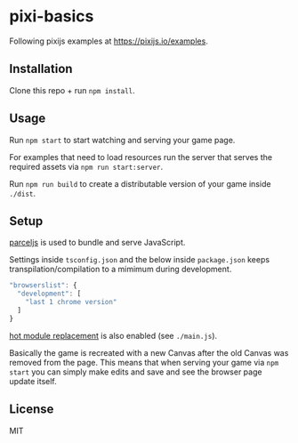 # pixi-basics

Following pixijs examples at https://pixijs.io/examples.

## Installation

Clone this repo + run `npm install`.

## Usage

Run `npm start` to start watching and serving your game page.

For examples that need to load resources run the server that serves the required assets via
`npm run start:server`.

Run `npm run build` to create a distributable version of your game inside `./dist`.

## Setup

[parceljs](https://parceljs.org/) is used to bundle and serve JavaScript.

Settings inside `tsconfig.json` and the below inside `package.json` keeps
transpilation/compilation to a mimimum during development.

```js
"browserslist": {
  "development": [
    "last 1 chrome version"
  ]
}
```

[hot module replacement](https://parceljs.org/hmr.html) is also enabled (see `./main.js`).

Basically the game is recreated with a new Canvas after the old Canvas was removed from the
page. This means that when serving your game via `npm start` you can simply make edits and save
and see the browser page update itself.

## License

MIT
